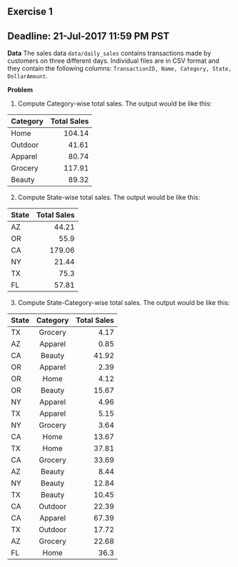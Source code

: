 
## Exercise 1
## Deadline: 21-Jul-2017 11:59 PM PST

**Data**
The sales data `data/daily_sales` contains transactions made by customers on three different days. Individual files are in CSV format and they contain the following columns: `TransactionID, Name, Category, State, DollarAmount`. 

**Problem**
1. Compute Category-wise total sales. The output would be like this:

| Category | Total Sales |
|----------|-----------:|
|Home|104.14|
|Outdoor|41.61|
|Apparel|80.74|
|Grocery|117.91|
| Beauty|89.32|

2. Compute State-wise total sales. The output would be like this:

| State | Total Sales |
|----------|-----------:|
| AZ|   44.21|
| OR|    55.9|
| CA|  179.06|
| NY|   21.44|
| TX|    75.3|
| FL|   57.81|


3. Compute State-Category-wise total sales. The output would be like this:

| State | Category | Total Sales |
|----------|:-----------:|-----------:|
| TX|Grocery|    4.17|
| AZ|Apparel|    0.85|
| CA| Beauty|   41.92|
| OR|Apparel|    2.39|
| OR|   Home|    4.12|
| OR| Beauty|   15.67|
| NY|Apparel|    4.96|
| TX|Apparel|    5.15|
| NY|Grocery|    3.64|
| CA|   Home|   13.67|
| TX|   Home|   37.81|
| CA|Grocery|   33.69|
| AZ| Beauty|    8.44|
| NY| Beauty|   12.84|
| TX| Beauty|   10.45|
| CA|Outdoor|   22.39|
| CA|Apparel|   67.39|
| TX|Outdoor|   17.72|
| AZ|Grocery|   22.68|
| FL|   Home|    36.3|



